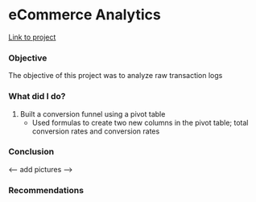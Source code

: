 <h1> eCommerce Analytics </h1>
<a href> Link to project </a>

<h3> Objective </h3>
<p> The objective of this project was to analyze raw transaction logs </p>


<h3> What did I do? </h3>
  <ol>
    <li> Built a conversion funnel using a pivot table 
      <ul>
        <li> Used formulas to create two new columns in the pivot table; total conversion rates and conversion rates </li>
      </ul>
    </li>
    

    
  </ol>


<h3> Conclusion </h3>

<-- add pictures -->


<h3> Recommendations </h3>

